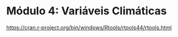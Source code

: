 # Módulo 4: Variáveis Climáticas


https://cran.r-project.org/bin/windows/Rtools/rtools44/rtools.html
